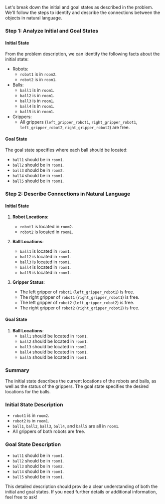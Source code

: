 Let's break down the initial and goal states as described in the problem. We'll follow the steps to identify and describe the connections between the objects in natural language.

### Step 1: Analyze Initial and Goal States

#### Initial State
From the problem description, we can identify the following facts about the initial state:
- Robots: 
  - `robot1` is in `room2`.
  - `robot2` is in `room1`.
- Balls:
  - `ball1` is in `room1`.
  - `ball2` is in `room1`.
  - `ball3` is in `room1`.
  - `ball4` is in `room1`.
  - `ball5` is in `room1`.
- Grippers:
  - All grippers (`left_gripper_robot1`, `right_gripper_robot1`, `left_gripper_robot2`, `right_gripper_robot2`) are free.

#### Goal State
The goal state specifies where each ball should be located:
- `ball1` should be in `room1`.
- `ball2` should be in `room1`.
- `ball3` should be in `room2`.
- `ball4` should be in `room1`.
- `ball5` should be in `room1`.

### Step 2: Describe Connections in Natural Language

#### Initial State
1. **Robot Locations**:
   - `robot1` is located in `room2`.
   - `robot2` is located in `room1`.

2. **Ball Locations**:
   - `ball1` is located in `room1`.
   - `ball2` is located in `room1`.
   - `ball3` is located in `room1`.
   - `ball4` is located in `room1`.
   - `ball5` is located in `room1`.

3. **Gripper Status**:
   - The left gripper of `robot1` (`left_gripper_robot1`) is free.
   - The right gripper of `robot1` (`right_gripper_robot1`) is free.
   - The left gripper of `robot2` (`left_gripper_robot2`) is free.
   - The right gripper of `robot2` (`right_gripper_robot2`) is free.

#### Goal State
1. **Ball Locations**:
   - `ball1` should be located in `room1`.
   - `ball2` should be located in `room1`.
   - `ball3` should be located in `room2`.
   - `ball4` should be located in `room1`.
   - `ball5` should be located in `room1`.

### Summary
The initial state describes the current locations of the robots and balls, as well as the status of the grippers. The goal state specifies the desired locations for the balls. 

### Initial State Description
- `robot1` is in `room2`.
- `robot2` is in `room1`.
- `ball1`, `ball2`, `ball3`, `ball4`, and `ball5` are all in `room1`.
- All grippers of both robots are free.

### Goal State Description
- `ball1` should be in `room1`.
- `ball2` should be in `room1`.
- `ball3` should be in `room2`.
- `ball4` should be in `room1`.
- `ball5` should be in `room1`.

This detailed description should provide a clear understanding of both the initial and goal states. If you need further details or additional information, feel free to ask!